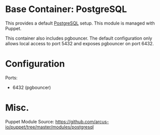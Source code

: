 # Base Container: PostgreSQL
This provides a default [PostgreSQL](http://www.postgresql.org/) setup.  This module is managed with Puppet.

This container also includes pgbouncer.  The default configuration only allows
local access to port 5432 and exposes pgbouncer on port 6432.

# Configuration
Ports:
* 6432 (pgbouncer)

# Misc.
Puppet Module Source: https://github.com/arcus-io/puppet/tree/master/modules/postgresql

